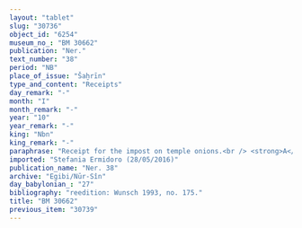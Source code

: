 ```yaml
---
layout: "tablet"
slug: "30736"
object_id: "6254"
museum_no_: "BM 30662"
publication: "Ner."
text_number: "38"
period: "NB"
place_of_issue: "Šaḫrīn"
type_and_content: "Receipts"
day_remark: "-"
month: "I"
month_remark: "-"
year: "10"
year_remark: "-"
king: "Nbn"
king_remark: "-"
paraphrase: "Receipt for the impost on temple onions.<br /> <strong>A</strong>, an oblate (<em>&scaron;</em><em>irku</em>) of the Nab&ucirc; temple, receives payment for the <em>gugallutu</em>-impost from <strong>B</strong>. The impost is taken from the temple&rsquo;s onions which are at <strong>B</strong>&rsquo;s disposal. Names of 2 witnesses, including Nab&ucirc;-&scaron;arru-bulliṭ, a courtier (and) mayor domo <em>dak-kur </em>in &Scaron;ahrīnu (<em>rē&scaron; &scaron;arri bēl bīti dakkur &Scaron;ahrinu</em>); Scribe: Rēmūt-Nab&ucirc;/Nab&ucirc;-mukīn-zēri//Ban&acirc;-&scaron;a-ilia.<br /> &nbsp;<br /> <strong>A </strong>= Padāya/Ezida-... (<em>&scaron;</em><em>irku</em>); <strong>B </strong>= Iddin-Marduk/Iqī&scaron;āya//Nūr-S&icirc;n"
imported: "Stefania Ermidoro (28/05/2016)"
publication_name: "Ner. 38"
archive: "Egibi/Nūr-Sîn"
day_babylonian_: "27"
bibliography: "reedition: Wunsch 1993, no. 175."
title: "BM 30662"
previous_item: "30739"
---
```

